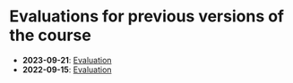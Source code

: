 # Evaluations for previous versions of the course

- **2023-09-21**: [Evaluation]()
- **2022-09-15**: [Evaluation](https://github.com/hpc2n/intro-course/blob/8747ba56056e66d889dc5dafdff6e6583b5cae7a/evaluations/Introduction%20to%20Kebnekaise%20and%20HPC2N%2C%202022-09-15.pdf)
